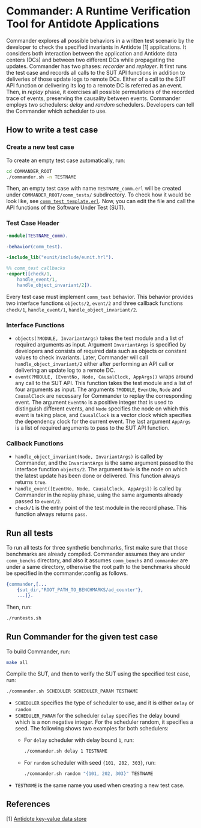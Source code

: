 # Commander: A Runtime Verification Tool for Antidote Applications
Commander explores all possible behaviors in a written test scenario by the developer to check the specified invariants in Antidote [1] applications. It considers both interaction between the application and Antidote data centers (DCs) and between two different DCs while propagating the updates.
Commander has two phases: *recorder* and *replayer*. It first runs the test case and records all calls to the SUT API functions in addition to deliveries of those update logs to remote DCs. Either of a call to the SUT API function or delivering its log to a remote DC is referred as an event. Then, in *replay* phase, it exercises all possible permutations of the recorded trace of events, preserving the causality between events. Commander employs two schedulers: *delay* and *random* schedulers. Developers can tell the Commander which scheduler to use. 

<!--  For more detail, refer to [2].  -->

## How to write a test case
### Create a new test case
To create an empty test case automatically, run: 

```bash
cd COMMANDER_ROOT
./commander.sh -n TESTNAME
```

Then, an empty test case with name `TESTNAME_comm.erl` will be created under `COMMANDER_ROOT/comm_tests/` subdirectory. To check how it would be look like, see [`comm_test_template.erl`](https://github.com/Maryam81609/commander/blob/check_realistic_benchmarks/comm_test_template.erl). Now, you can edit the file and call the API functions of the Software Under Test (SUT).

### Test Case Header
```Erlang
-module(TESTNAME_comm).

-behavior(comm_test).

-include_lib("eunit/include/eunit.hrl").

%% comm_test callbacks
-export([check/1,
    handle_event/1,
    handle_object_invariant/2]).
```

Every test case must implement `comm_test` behavior. This behavior provides two interface functions `objects/2`, `event/2` and three callback functions `check/1`, `handle_event/1`, `handle_object_invariant/2`.

### Interface Functions
* `objects(?MODULE, InvariantArgs)` takes the test module and a list of required arguments as input. Argument `InvariantArgs` is specified by developers and consists of required data such as objects or constant values to check invariants. Later, Commander will call `handle_object_invariant/2` either after performing an API call or delivering an update log to a remote DC.
* `event(?MODULE, [EventNo, Node, CausalClock, AppArgs])` wraps around any call to  the SUT API. This function takes the test module and a list of four arguments as input. The arguments `?MODULE`, `EventNo`, `Node` and `CausalClock` are necessary for Commander to replay the corresponding event. The argument `EventNo` is a positive integer that is used to distinguish different events, and `Node` specifies the node on which this event is taking place, and `CausalClock` is a vector clock which specifies the dependency clock for the current event. The last argument `AppArgs` is a list of required arguments to pass to the SUT API function. 

### Callback Functions
* `handle_object_invariant(Node, InvariantArgs)` is called by Commander, and the `InvariantArgs` is the same argument passed to the interface function `objects/2`. The argument `Node` is the node on which the latest update has been done or delivered. This function always returns `true`.
* `handle_event([EventNo, Node, CausalClock, AppArgs])` is called by Commander in the replay phase, using the same arguments already passed to `event/2`.
* `check/1` is the entry point of the test module in the record phase. This function always returns `pass`.

## Run all tests
To run all tests for three synthetic benchmarks, first make sure that those benchmarks are already compiled. Commander assumes they are under `comm_benchs` directory, and also it assumes `comm_benchs` and `commander` are under a same directory, otherwise the root path to the benchmarks should be specified in the commander.config as follows.
```Erlang
{commander,[...
    {sut_dir,"ROOT_PATH_TO_BENCHMARKS/ad_counter"},
    ...]}.
```
Then, run:
```bash
./runtests.sh
```

## Run Commander for the given test case
To build Commander, run:

```bash
make all
```
Compile the SUT, and then to verify the SUT using the specified test case, run:

```bash
./commander.sh SCHEDULER SCHEDULER_PARAM TESTNAME
```
* `SCHEDULER` specifies the type of scheduler to use, and it is either `delay` or `random`
* `SCHEDULER_PARAM` for the scheduler `delay` specifies the delay bound which is a non negative integer. For the scheduler random, it specifies a seed. The following shows two examples for both schedulers:
	* For `delay` scheduler with delay bound `1`, run:
	
		```bash
		./commander.sh delay 1 TESTNAME
		```
		
	* For `random` scheduler with seed `{101, 202, 303}`, run:
	
		```bash
		./commander.sh random "{101, 202, 303}" TESTNAME
		```
* `TESTNAME` is the same name you used when creating a new test case.

## References
[1] [Antidote key-value data store](https://github.com/SyncFree/antidote)

